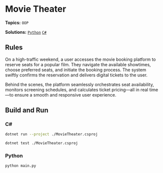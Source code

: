 # Movie Theater

**Topics:** `OOP`

**Solutions:** [`Python`](../../src/python/oop/MovieTheater) [`C#`](../../src/csharp/oop/MovieTheater)

## Rules

On a high-traffic weekend, a user accesses the movie booking platform to reserve seats for a popular film.
They navigate the available showtimes, choose preferred seats, and initiate the booking process. The system swiftly
confirms the reservation and delivers digital tickets to the user.

Behind the scenes, the platform seamlessly orchestrates seat availability, monitors screening schedules, and calculates
ticket pricing—all in real time—to ensure a smooth and responsive user experience.

## Build and Run

### C#

``` bash
dotnet run --project ./MovieTheater.csproj
```

``` bash
dotnet test ./MovieTheater.csproj
```

### Python


``` bash
python main.py
```
